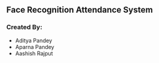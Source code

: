 ## Face Recognition Attendance System

### Created By:
- Aditya Pandey
- Aparna Pandey
- Aashish Rajput
